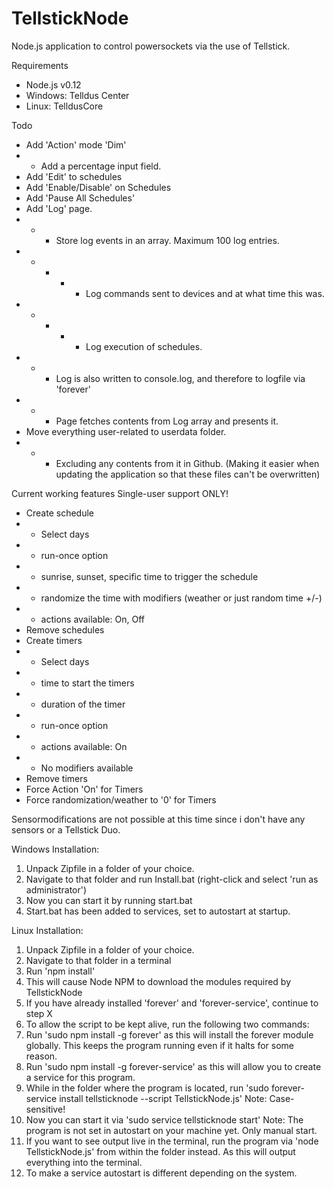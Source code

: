 # TellstickNode
Node.js application to control powersockets via the use of Tellstick.


Requirements
- Node.js v0.12
- Windows: Telldus Center
- Linux: TelldusCore

Todo
- Add 'Action' mode 'Dim'
- - Add a percentage input field.
- Add 'Edit' to schedules
- Add 'Enable/Disable' on Schedules
- Add 'Pause All Schedules'
- Add 'Log' page.
- - - Store log events in an array. Maximum 100 log entries.
- - - - - Log commands sent to devices and at what time this was.
- - - - - Log execution of schedules.
- - - Log is also written to console.log, and therefore to logfile via 'forever'
- - - Page fetches contents from Log array and presents it.
- Move everything user-related to userdata folder.
- - - Excluding any contents from it in Github. (Making it easier when updating the application so that these files can't be overwritten)


Current working features
Single-user support ONLY!

- Create schedule
- - Select days
- - run-once option
- - sunrise, sunset, specific time to trigger the schedule
- - randomize the time with modifiers (weather or just random time +/-)
- - actions available: On, Off
- Remove schedules
- Create timers
- - Select days
- - time to start the timers
- - duration of the timer
- - run-once option
- - actions available: On
- - No modifiers available
- Remove timers
- Force Action 'On' for Timers
- Force randomization/weather to '0' for Timers

Sensormodifications are not possible at this time since i don't have any sensors or a Tellstick Duo.


Windows Installation:

1. Unpack Zipfile in a folder of your choice.
2. Navigate to that folder and run Install.bat (right-click and select 'run as administrator')
3. Now you can start it by running start.bat
4. Start.bat has been added to services, set to autostart at startup.

Linux Installation:

1. Unpack Zipfile in a folder of your choice.
2. Navigate to that folder in a terminal
3. Run 'npm install'
4. This will cause Node NPM to download the modules required by TellstickNode
5. If you have already installed 'forever' and 'forever-service', continue to step X
6. To allow the script to be kept alive, run the following two commands:
7. Run 'sudo npm install -g forever' as this will install the forever module globally. This keeps the program running even if it halts for some reason.
8. Run 'sudo npm install -g forever-service' as this will allow you to create a service for this program.
9. While in the folder where the program is located, run 'sudo forever-service install tellsticknode --script TellstickNode.js' Note: Case-sensitive!
10. Now you can start it via 'sudo service tellsticknode start' Note: The program is not set in autostart on your machine yet. Only manual start.
11. If you want to see output live in the terminal, run the program via 'node TellstickNode.js' from within the folder instead. As this will output everything into the terminal.
12. To make a service autostart is different depending on the system.
